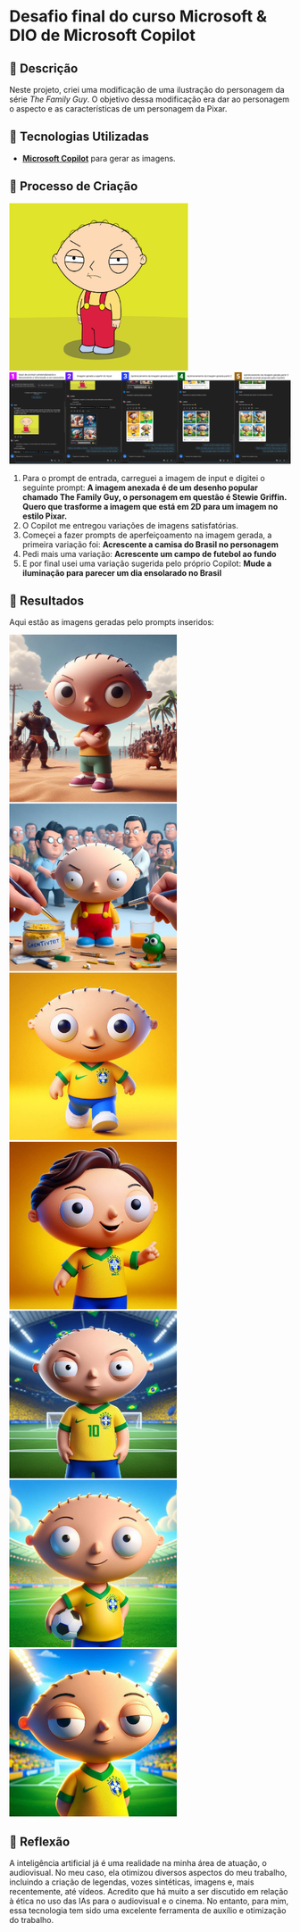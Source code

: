 # Desafio final do curso Microsoft & DIO de Microsoft Copilot

## 📒 Descrição
Neste projeto, criei uma modificação de uma ilustração do personagem da série *The Family Guy*. O objetivo dessa modificação era dar ao personagem o aspecto e as características de um personagem da Pixar.

## 🤖 Tecnologias Utilizadas
- **[Microsoft Copilot](https://copilot.microsoft.com/)** para gerar as imagens.

## 🧐 Processo de Criação

<img src="inputs/family-guy-stewie-griffin.jpg"
width="320" height="300" 
title="Imagem para input 'Fonte:.wallpapers.com'" alt="Imagem para input">
![Trajetoria de input e prompt](https://github.com/tastiago/Desafio-Final-DIO/blob/cd9df24525614e9c2d0597c35b64986b084ff22e/inputs/Print%20Microsoft%20Copilot.jpg)

1. Para o prompt de entrada, carreguei a imagem de input e digitei o seguinte prompt:  **A imagem anexada é de um desenho popular chamado The Family Guy, o personagem em questão é Stewie Griffin. Quero que trasforme a imagem que está em 2D para um imagem no estilo Pixar.**
2. O Copilot me entregou variações de imagens satisfatórias.
3. Começei a fazer prompts de aperfeiçoamento na imagem gerada, a primeira variação foi: **Acrescente a camisa do Brasil no personagem**
4. Pedi mais uma variação: **Acrescente um campo de futebol ao fundo**
5. E por final usei uma variação sugerida pelo próprio Copilot: **Mude a iluminação para parecer um dia ensolarado no Brasil**

## 🚀 Resultados

Aqui estão as imagens geradas pelo prompts inseridos:


<img src="output/stewieA01.jpg"
width="300" height="300" 
title="Prompt 01" alt="Prompt 01">
<img src="output/stewieA02.jpg"
width="300" height="300" 
title="Prompt 01" alt="Prompt 01">
<img src="output/stewieB01.jpg"
width="300" height="300" 
title="Prompt Var 01" alt="Prompt Var 01">
<img src="output/stewieB02.jpg"
width="300" height="300" 
title="Prompt Var 01" alt="Prompt Var 01">
<img src="output/stewieC01.jpg"
width="300" height="300" 
title="Prompt Var 02" alt="Prompt Var 02">
<img src="output/stewieD01.jpg"
width="300" height="300" 
title="Prompt Var 03" alt="Prompt Var 03">
<img src="output/stewieD02.jpg"
width="300" height="300" 
title="Prompt Var 03" alt="Prompt Var 03">

## 💭 Reflexão
A inteligência artificial já é uma realidade na minha área de atuação, o audiovisual. No meu caso, ela otimizou diversos aspectos do meu trabalho, incluindo a criação de legendas, vozes sintéticas, imagens e, mais recentemente, até vídeos. Acredito que há muito a ser discutido em relação à ética no uso das IAs para o audiovisual e o cinema. No entanto, para mim, essa tecnologia tem sido uma excelente ferramenta de auxílio e otimização do trabalho. 
```

